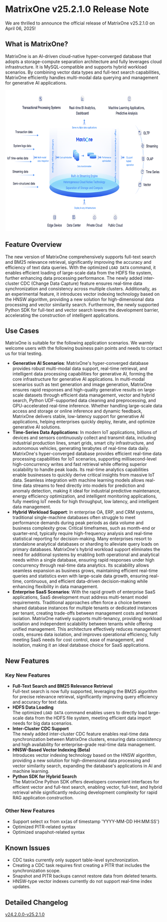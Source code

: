 # MatrixOne v25.2.1.0 Release Note

We are thrilled to announce the official release of MatrixOne v25.2.1.0 on April 06, 2025!

## What is MatrixOne?

MatrixOne is an AI-driven cloud-native hyper-converged database that adopts a storage-compute separation architecture and fully leverages cloud infrastructure. It is MySQL-compatible and supports hybrid workload scenarios. By combining vector data types and full-text search capabilities, MatrixOne efficiently handles multi-modal data querying and management for generative AI applications.

<p align="center">
  <img alt="MatrixOne" height="450" src="https://github.com/matrixorigin/artwork/blob/main/docs/overview/architecture/archi-en-1.png?raw=true">
</p>

## Feature Overview

The new version of MatrixOne comprehensively supports full-text search and BM25 relevance retrieval, significantly improving the accuracy and efficiency of text data queries. With the optimized `LOAD DATA` command, it enables efficient loading of large-scale data from the HDFS file system, further enhancing data processing performance. The newly added inter-cluster CDC (Change Data Capture) feature ensures real-time data synchronization and consistency across multiple clusters. Additionally, as an experimental feature, it introduces vector indexing technology based on the HNSW algorithm, providing a new solution for high-dimensional data processing and vector similarity search. Furthermore, the newly supported Python SDK for full-text and vector search lowers the development barrier, accelerating the construction of intelligent applications.

## Use Cases

MatrixOne is suitable for the following application scenarios. We warmly welcome users with the following business pain points and needs to contact us for trial testing.

- **Generative AI Scenarios**: MatrixOne's hyper-converged database provides robust multi-modal data support, real-time retrieval, and intelligent data processing capabilities for generative AI, forming the core infrastructure for generative AI applications. In multi-modal scenarios such as text generation and image generation, MatrixOne ensures rapid responses and high-quality generative results on large-scale datasets through efficient data management, vector and hybrid search, Python UDF-supported data cleaning and preprocessing, and GPU-accelerated real-time inference. Whether handling large-scale data access and storage or online inference and dynamic feedback, MatrixOne delivers stable, low-latency support for generative AI applications, helping enterprises quickly deploy, iterate, and optimize generative AI solutions.
- **Time-Series Data Applications**: In modern IoT applications, billions of devices and sensors continuously collect and transmit data, including industrial production lines, smart grids, smart city infrastructure, and autonomous vehicles, generating terabytes of real-time data daily. MatrixOne's hyper-converged database provides efficient real-time data processing capabilities for IoT scenarios, supporting millisecond-level high-concurrency writes and fast retrieval while offering superior scalability to handle peak loads. Its real-time analytics capabilities enable businesses to quickly derive critical insights from massive IoT data. Seamless integration with machine learning models allows real-time data streams to feed directly into models for prediction and anomaly detection, making it ideal for industrial predictive maintenance, energy efficiency optimization, and intelligent monitoring applications, fully meeting IoT needs for high throughput, low latency, and intelligent data management.
- **Hybrid Workload Support**: In enterprise OA, ERP, and CRM systems, traditional single-machine databases often struggle to meet performance demands during peak periods as data volume and business complexity grow. Critical timeframes, such as month-end or quarter-end, typically require high-frequency analysis and real-time statistical reporting for decision-making. Many enterprises resort to standalone analytical databases or sharding to alleviate query loads on primary databases. MatrixOne's hybrid workload support eliminates the need for additional systems by enabling both operational and analytical needs within a single database, ensuring rapid responses under high concurrency through real-time data analytics. Its scalability allows seamless expansion as business grows, maintaining efficient real-time queries and statistics even with large-scale data growth, ensuring real-time, continuous, and efficient data-driven decision-making while enhancing flexibility in data management.
- **Enterprise SaaS Scenarios**: With the rapid growth of enterprise SaaS applications, SaaS development must address multi-tenant model requirements. Traditional approaches often force a choice between shared database instances for multiple tenants or dedicated instances per tenant, creating trade-offs between management costs and tenant isolation. MatrixOne natively supports multi-tenancy, providing workload isolation and independent scalability between tenants while offering unified management. This architecture effectively reduces management costs, ensures data isolation, and improves operational efficiency, fully meeting SaaS needs for cost control, ease of management, and isolation, making it an ideal database choice for SaaS applications.

## New Features

### Key New Features

- **Full-Text Search and BM25 Relevance Retrieval**  
  Full-text search is now fully supported, leveraging the BM25 algorithm for precise relevance retrieval, significantly improving query efficiency and accuracy for text data.
- **HDFS Data Loading**  
  The optimized `LOAD DATA` command enables users to directly load large-scale data from the HDFS file system, meeting efficient data import needs for big data scenarios.
- **Inter-Cluster CDC Support**  
  The newly added inter-cluster CDC feature enables real-time data synchronization between MatrixOne clusters, ensuring data consistency and high availability for enterprise-grade real-time data management.
- **HNSW-Based Vector Indexing (Beta)**  
  Introduces vector indexing technology based on the HNSW algorithm, providing a new solution for high-dimensional data processing and vector similarity search, expanding the database's applications in AI and machine learning.
- **Python SDK for Hybrid Search**  
  The MatrixOne Python SDK offers developers convenient interfaces for efficient vector and full-text search, enabling vector, full-text, and hybrid retrieval while significantly reducing development complexity for rapid RAG application construction.

### Other New Features

- Support select xx from xx{as of timestamp 'YYYY-MM-DD HH:MM:SS'}
- Optimized PITR-related syntax  
- Optimized snapshot-related syntax  

## Known Issues

- CDC tasks currently only support table-level synchronization.  
- Creating a CDC task requires first creating a PITR that includes the synchronization scope.  
- Snapshot and PITR backups cannot restore data from deleted tenants.  
- HNSW-type vector indexes currently do not support real-time index updates.  

## Detailed Changelog

[v24.2.0.0-v25.2.1.0](https://github.com/matrixorigin/matrixone/compare/v2.0.0...v2.1.0)